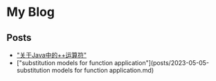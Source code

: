 # My Blog

## Posts
- ["关于Java中的++运算符"](posts/2023-04-24-the_increment_operator.md)
- ["substitution models for function application"](posts/2023-05-05-substitution models for function application.md)
